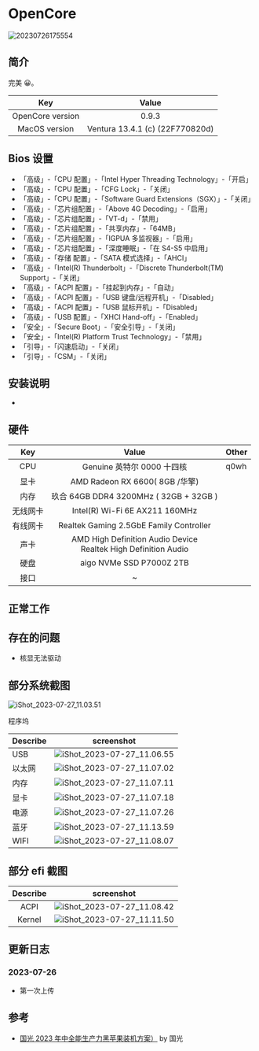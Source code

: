 # OpenCore

![20230726175554](./assets/20230726175554.png)

## 简介

完美 😀。

|       Key        |              Value              |
| :--------------: | :-----------------------------: |
| OpenCore version |              0.9.3              |
|  MacOS version   | Ventura 13.4.1 (c) (22F770820d) |

## Bios 设置

- 「高级」-「CPU 配置」-「Intel Hyper Threading Technology」-「开启」
- 「高级」-「CPU 配置」-「CFG Lock」-「关闭」
- 「高级」-「CPU 配置」-「Software Guard Extensions（SGX）」-「关闭」
- 「高级」-「芯片组配置」-「Above 4G Decoding」-「启用」
- 「高级」-「芯片组配置」-「VT-d」-「禁用」
- 「高级」-「芯片组配置」-「共享内存」-「64MB」
- 「高级」-「芯片组配置」-「IGPUA 多监视器」-「启用」
- 「高级」-「芯片组配置」-「深度睡眠」-「在 S4-S5 中启用」
- 「高级」-「存储 配置」-「SATA 模式选择」-「AHCI」
- 「高级」-「Intel(R) Thunderbolt」-「Discrete Thunderbolt(TM) Support」-「关闭」
- 「高级」-「ACPI 配置」-「挂起到内存」-「自动」
- 「高级」-「ACPI 配置」-「USB 键盘/远程开机」-「Disabled」
- 「高级」-「ACPI 配置」-「USB 鼠标开机」-「Disabled」
- 「高级」-「USB 配置」-「XHCI Hand-off」-「Enabled」
- 「安全」-「Secure Boot」-「安全引导」-「关闭」
- 「安全」-「Intel(R) Platform Trust Technology」-「禁用」
- 「引导」-「闪速启动」-「关闭」
- 「引导」-「CSM」-「关闭」

## 安装说明

- 

## 硬件

|   Key    |                            Value                             | Other |
| :------: | :----------------------------------------------------------: | ----- |
|   CPU    |                  Genuine 英特尔 0000 十四核                  | q0wh  |
|   显卡   |                AMD Radeon RX 6600( 8GB /华擎)                |       |
|   内存   |            玖合 64GB DDR4 3200MHz ( 32GB + 32GB )            |       |
| 无线网卡 |                Intel(R) Wi-Fi 6E AX211 160MHz                |       |
| 有线网卡 |           Realtek Gaming 2.5GbE Family Controller            |       |
|   声卡   | AMD High Definition Audio Device<br/>Realtek High Definition Audio |       |
|   硬盘   |                   aigo NVMe SSD P7000Z 2TB                   |       |
|   接口   |                              ~                               |       |

## 正常工作

## 存在的问题

- 核显无法驱动


## 部分系统截图

![iShot_2023-07-27_11.03.51](./assets/iShot_2023-07-27_11.03.51.webp)

程序坞



| Describe | screenshot                                                   |
| -------- | ------------------------------------------------------------ |
| USB      | ![iShot_2023-07-27_11.06.55](./assets/iShot_2023-07-27_11.06.55.webp) |
| 以太网   | ![iShot_2023-07-27_11.07.02](./assets/iShot_2023-07-27_11.07.02.webp) |
| 内存     | ![iShot_2023-07-27_11.07.11](./assets/iShot_2023-07-27_11.07.11.webp) |
| 显卡     | ![iShot_2023-07-27_11.07.18](./assets/iShot_2023-07-27_11.07.18.webp) |
| 电源     | ![iShot_2023-07-27_11.07.26](./assets/iShot_2023-07-27_11.07.26.webp) |
| 蓝牙     | ![iShot_2023-07-27_11.13.59](./assets/iShot_2023-07-27_11.13.59.webp) |
| WIFI     | ![iShot_2023-07-27_11.08.07](./assets/iShot_2023-07-27_11.08.07.webp) |

## 部分 efi 截图

| Describe | screenshot                                                   |
| :------: | ------------------------------------------------------------ |
|   ACPI   | ![iShot_2023-07-27_11.08.42](./assets/iShot_2023-07-27_11.08.42.webp) |
|  Kernel  | ![iShot_2023-07-27_11.11.50](./assets/iShot_2023-07-27_11.11.50.webp) |

## 更新日志

### 2023-07-26

- 第一次上传

## 参考

- [国光 2023 年中全能生产力黑苹果装机方案）](https://apple.sqlsec.com/9-%E6%88%90%E6%9E%9C%E5%88%86%E4%BA%AB/9-2/) by 国光
